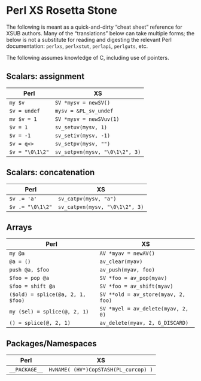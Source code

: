 Perl XS Rosetta Stone
=====================

The following is meant as a quick-and-dirty “cheat sheet” reference for XSUB authors.
Many of the “translations” below can take multiple forms; the below is not a substitute for
reading and digesting the relevant Perl documentation: `perlxs`, `perlxstut`, `perlapi`, `perlguts`, etc.

The following assumes knowledge of C, including use of pointers.

Scalars: assignment
-------

| Perl             | XS               |
| ----------------- | ---------------- |
| `my $v`    | `SV *mysv = newSV()` |
| `$v = undef`    | `mysv = &PL_sv_undef` |
| `mv $v = 1`   | `SV *mysv = newSVuv(1)` |
| `$v = 1`   | `sv_setuv(mysv, 1)` |
| `$v = -1`  | `sv_setiv(mysv, -1)` |
| `$v = q<>`  | `sv_setpv(mysv, "")` |
| `$v = "\0\1\2"`  | `sv_setpvn(mysv, "\0\1\2", 3)` |

Scalars: concatenation
-------

| Perl             | XS               |
| ----------------- | ---------------- |
| `$v .= 'a'`  | `sv_catpv(mysv, "a")` |
| `$v .= "\0\1\2"`  | `sv_catpvn(mysv, "\0\1\2", 3)` |

Arrays
------

| Perl             | XS               |
| ----------------- | ---------------- |
| `my @a`        | `AV *myav = newAV()` |
| `@a = ()`      | `av_clear(myav)` |
| `push @a, $foo` | `av_push(myav, foo)` |
| `$foo = pop @a` | `SV *foo = av_pop(myav)` |
| `$foo = shift @a` | `SV *foo = av_shift(myav)` |
| `($old) = splice(@a, 2, 1, $foo)` | `SV **old = av_store(myav, 2, foo)` |
| `my ($el) = splice(@, 2, 1)` | `SV *myel = av_delete(myav, 2, 0)` |
| `() = splice(@, 2, 1)` | `av_delete(myav, 2, G_DISCARD)` |


Packages/Namespaces
-------------------

| Perl             | XS               |
| ----------------- | ---------------- |
| `__PACKAGE__`    | `HvNAME( (HV*)CopSTASH(PL_curcop) )` |

